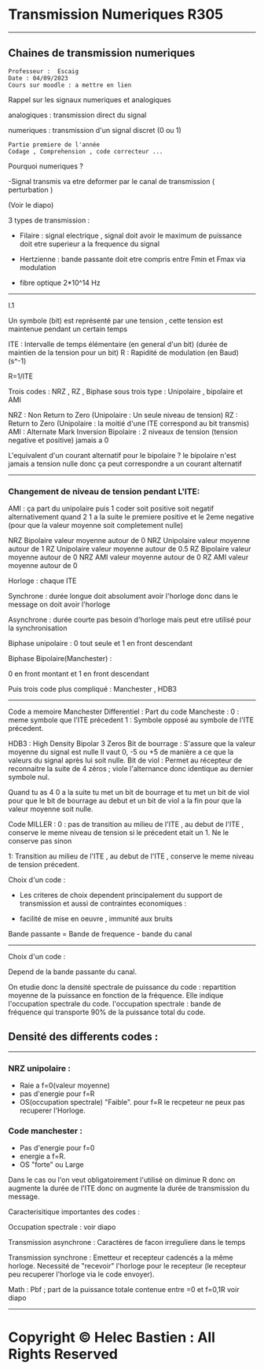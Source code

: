 # Transmission Numeriques R305
---
## Chaines de transmission numeriques 

```
Professeur :  Escaig
Date : 04/09/2023
Cours sur moodle : a mettre en lien 
``` 
Rappel sur les signaux numeriques et analogiques 

analogiques : transmission direct du signal

numeriques : transmission d'un signal discret (0 ou 1)

```
Partie premiere de l'année
Codage , Comprehension , code correcteur ...  
```
Pourquoi numeriques ?

-Signal transmis va etre deformer par le canal de transmission ( perturbation ) 

(Voir le diapo)

3 types de transmission : 
- Filaire : signal electrique , signal doit avoir le maximum de puissance doit etre superieur a la frequence du signal 
- Hertzienne : bande passante doit etre compris entre Fmin et Fmax via modulation

- fibre optique 2*10^14 Hz

---

I.1

Un symbole (bit) est représenté par une tension , cette tension est maintenue pendant un certain temps 

ITE :  Intervalle de temps élémentaire (en general d'un bit) (durée de maintien de la tension pour un bit)
R : Rapidité de modulation (en Baud) (s^-1)

R=1/ITE

Trois codes  : NRZ , RZ , Biphase 
sous trois type : Unipolaire ,  bipolaire et AMI

NRZ : Non Return to Zero (Unipolaire : Un seule niveau de tension)
RZ : Return to Zero (Unipolaire : la moitié d'une ITE correspond au bit transmis)
AMI : Alternate Mark Inversion
Bipolaire : 2 niveaux de tension (tension negative et positive) jamais a 0

L'equivalent d'un courant alternatif pour le bipolaire ? 
le bipolaire n'est jamais a tension nulle donc ça peut correspondre a un courant alternatif

---
### Changement de niveau de tension pendant L'ITE:

AMI : ça part du unipolaire puis 1 coder soit positive soit negatif alternativement
quand 2 1 a la suite le premiere positive et le 2eme negative (pour que la valeur moyenne soit completement nulle)


NRZ Bipolaire valeur moyenne autour de 0 
NRZ Unipolaire valeur moyenne autour de 1
RZ Unipolaire valeur moyenne autour de 0.5
RZ Bipolaire valeur moyenne autour de 0
NRZ AMI valeur moyenne autour de 0
RZ AMI valeur moyenne autour de 0

Horloge : chaque ITE 

Synchrone : durée longue doit absolument avoir l'horloge donc dans le message on doit avoir l'horloge

Asynchrone : durée courte pas besoin d'horloge mais peut etre utilisé pour la synchronisation 

Biphase unipolaire :
0 tout seule et 1 en front descendant 

Biphase Bipolaire(Manchester) :

0 en front montant et 1 en front descendant

Puis trois code plus compliqué : 
Manchester , HDB3

---

Code a memoire Manchester Differentiel :
Part du code Mancheste : 
0 : meme symbole que l'ITE précedent 
1 : Symbole opposé au symbole de l'ITE précedent. 

HDB3 : High Density Bipolar 3 Zeros
Bit de bourrage : S'assure que la valeur moyenne du signal est nulle 
Il vaut 0, -5 ou +5 de manière a ce que la valeurs du signal après lui soit nulle.
Bit de viol : 
Permet au récepteur de reconnaitre la suite de 4 zéros ; 
viole l'alternance 
donc identique au dernier symbole nul. 

Quand tu as 4 0 a la suite tu met un bit de bourrage et tu met un bit de viol pour que le bit de bourrage au debut et un bit de viol a la fin pour que la valeur moyenne soit nulle.

Code MILLER : 
0 : pas de transition au milieu de l'ITE , au debut de l'ITE , conserve le meme niveau de tension si le précedent etait un 1. Ne le conserve pas sinon 

1: Transition au milieu de l'ITE , au debut de l'ITE , conserve le meme niveau de tension précedent.

Choix d'un code :
* Les criteres de choix dependent principalement du support de transmission et aussi de contraintes economiques : 
- facilité de mise en oeuvre , immunité aux bruits

Bande passante = Bande de frequence - bande du canal 

---
Choix d'un code  : 

Depend de la bande passante du canal. 

On etudie donc la densité spectrale de puissance du code : repartition moyenne de la puissance en fonction de la fréquence. Elle indique l'occupation spectrale du code. 
l'occupation spectrale : bande de fréquence qui transporte 90% de la puissance total du code.  

## Densité des differents codes  : 

---

### NRZ unipolaire : 
* Raie a f=0(valeur moyenne)
* pas d'energie pour f=R 
* OS(occupation spectrale) "Faible". 
pour f=R le recpeteur ne peux pas recuperer l'Horloge. 

### Code manchester : 
* Pas d'energie pour f=0
*  energie a f=R.
* OS "forte" ou Large

Dans le cas ou l'on veut obligatoirement l'utilisé on diminue R donc on augmente la durée de l'ITE donc on augmente la durée de transmission du message. 

Caracterisitique importantes des codes  :

Occupation spectrale : voir diapo 

Transmission asynchrone  : 
Caractères de facon irreguliere dans le temps 

Transmission synchrone : Emetteur et recepteur cadencés a la même horloge.
Necessité de "recevoir" l'horloge pour le recepteur (le recepteur peu recuperer l'horloge via le code envoyer).

Math : 
Pbf ; part de la puissance totale contenue entre =0 et f=0,1R
voir diapo


---

# Copyright © Helec Bastien : All Rights Reserved
